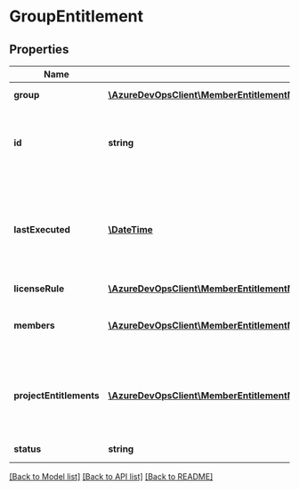 # GroupEntitlement

## Properties
Name | Type | Description | Notes
------------ | ------------- | ------------- | -------------
**group** | [**\AzureDevOpsClient\MemberEntitlementManagement\AzureDevOpsClient\MemberEntitlementManagement\Model\GraphGroup**](GraphGroup.md) | Member reference. | [optional] 
**id** | **string** | The unique identifier which matches the Id of the GraphMember. | [optional] 
**lastExecuted** | [**\DateTime**](\DateTime.md) | [Readonly] The last time the group licensing rule was executed (regardless of whether any changes were made). | [optional] 
**licenseRule** | [**\AzureDevOpsClient\MemberEntitlementManagement\AzureDevOpsClient\MemberEntitlementManagement\Model\AccessLevel**](AccessLevel.md) | License Rule. | [optional] 
**members** | [**\AzureDevOpsClient\MemberEntitlementManagement\AzureDevOpsClient\MemberEntitlementManagement\Model\UserEntitlement[]**](UserEntitlement.md) | Group members. Only used when creating a new group. | [optional] 
**projectEntitlements** | [**\AzureDevOpsClient\MemberEntitlementManagement\AzureDevOpsClient\MemberEntitlementManagement\Model\ProjectEntitlement[]**](ProjectEntitlement.md) | Relation between a project and the member&#39;s effective permissions in that project. | [optional] 
**status** | **string** | The status of the group rule. | [optional] 

[[Back to Model list]](../README.md#documentation-for-models) [[Back to API list]](../README.md#documentation-for-api-endpoints) [[Back to README]](../README.md)


